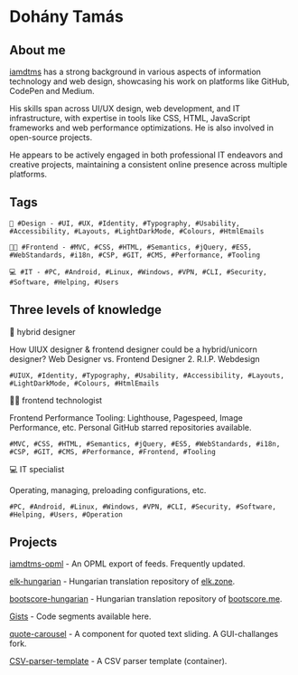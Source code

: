 # Dohány Tamás

## About me 

[iamdtms](https://iamdtms.hu) has a strong background in various aspects of information technology and web design, showcasing his work on platforms like GitHub, CodePen and Medium. 

His skills span across UI/UX design, web development, and IT infrastructure, with expertise in tools like CSS, HTML, JavaScript frameworks and web performance optimizations. He is also involved in open-source projects.

He appears to be actively engaged in both professional IT endeavors and creative projects, maintaining a consistent online presence across multiple platforms.

## Tags 

```
🦄 #Design - #UI, #UX, #Identity, #Typography, #Usability, #Accessibility, #Layouts, #LightDarkMode, #Colours, #HtmlEmails

🧑‍💻 #Frontend - #MVC, #CSS, #HTML, #Semantics, #jQuery, #ES5, #WebStandards, #i18n, #CSP, #GIT, #CMS, #Performance, #Tooling

💻 #IT - #PC, #Android, #Linux, #Windows, #VPN, #CLI, #Security, #Software, #Helping, #Users

```

## Three levels of knowledge

🦄 hybrid designer 

How UIUX designer & frontend designer could be a hybrid/unicorn designer? Web Designer vs. Frontend Designer 2. R.I.P. Webdesign
```
#UIUX, #Identity, #Typography, #Usability, #Accessibility, #Layouts, #LightDarkMode, #Colours, #HtmlEmails
```

🧑‍💻 frontend technologist

Frontend Performance Tooling: Lighthouse, Pagespeed, Image Performance, etc. Personal GitHub starred repositories available. 
```
#MVC, #CSS, #HTML, #Semantics, #jQuery, #ES5, #WebStandards, #i18n, #CSP, #GIT, #CMS, #Performance, #Frontend, #Tooling
```

💻 IT specialist

Operating, managing, preloading configurations, etc. 
```
#PC, #Android, #Linux, #Windows, #VPN, #CLI, #Security, #Software, #Helping, #Users, #Operation
```

## Projects

[iamdtms-opml](https://github.com/iamdtms/iamdtms-opml) - An OPML export of feeds. Frequently updated.

[elk-hungarian](https://github.com/iamdtms/elk-hungarian) - Hungarian translation repository of [elk.zone](https://elk.zone).

[bootscore-hungarian](https://github.com/iamdtms/bootscore-hungarian) - Hungarian translation repository of [bootscore.me](https://bootscore.me).

[Gists](https://gist.github.com/iamdtms) - Code segments available here.

[quote-carousel](https://github.com/iamdtms/quote-carousel) - A component for quoted text sliding. A GUI-challanges fork. 

[CSV-parser-template](https://github.com/iamdtms/CSV-parser-template) - A CSV parser template (container).

